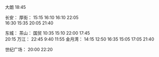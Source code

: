 大朗 18:45

长安：           厚街：
15:15           16:10
16:10           22:05   
16:30           15:35
                20:05
                21:40
                
东城：           茶山：
国贸             10:35
15:10           22:00
17:45           
20:15           万江： 
22:45           9:40
                11:55
金月湾：         14:15
12:50           16:35
15:05
17:05
21:40

世纪广场：
20:00
22:20


